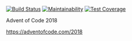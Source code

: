 [![Build Status](https://travis-ci.com/NMVikings/adventofcode2018.svg?branch=master)](https://travis-ci.com/NMVikings/adventofcode2018)
[![Maintainability](https://api.codeclimate.com/v1/badges/9ca2c27a98546a5cc2dc/maintainability)](https://codeclimate.com/github/NMVikings/adventofcode2018/maintainability)
[![Test Coverage](https://api.codeclimate.com/v1/badges/9ca2c27a98546a5cc2dc/test_coverage)](https://codeclimate.com/github/NMVikings/adventofcode2018/test_coverage)

Advent of Code 2018

https://adventofcode.com/2018
